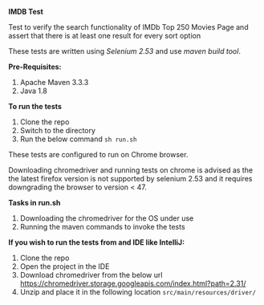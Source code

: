 **IMDB Test**

Test to verify the search functionality of IMDb Top 250 Movies Page and assert that there is at least one result for every sort option

These tests are written using _Selenium 2.53_ and use _maven build tool_.

**Pre-Requisites:**

1. Apache Maven 3.3.3
2. Java 1.8

**To run the tests**

1. Clone the repo
2. Switch to the directory
3. Run the below command
`sh run.sh`

These tests are configured to run on Chrome browser.

Downloading chromedriver and running tests on chrome is advised as the the latest firefox version is not supported by selenium 2.53 and it requires downgrading the browser to version < 47.

**Tasks in run.sh**

1. Downloading the chromedriver for the OS under use
2. Running the maven commands to invoke the tests

**If you wish to run the tests from and IDE like IntelliJ:**
1. Clone the repo
2. Open the project in the IDE
3. Download chromedriver from the below url https://chromedriver.storage.googleapis.com/index.html?path=2.31/
4. Unzip and place it in the following location
`src/main/resources/driver/`